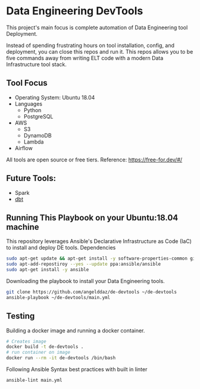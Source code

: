 # Data Engineering DevTools
This project's main focus is complete automation of Data Engineering tool Deployment.

Instead of spending frustrating hours on tool installation, config, and deployment, you can close this repos and run it.
This repos allows you to be five commands away from writing ELT code with a modern Data Infrastructure tool stack.

## Tool Focus
* Operating System: Ubuntu 18.04 
* Languages
    * Python
    * PostgreSQL
* AWS
    * S3
    * DynamoDB
    * Lambda
* Airflow

All tools are open source or free tiers. Reference: https://free-for.dev/#/
## Future Tools:
* Spark
* [dbt](https://www.getdbt.com/)

## Running This Playbook on your Ubuntu:18.04 machine
This repository leverages Ansible's Declarative Infrastructure as Code (IaC) to install and deploy DE tools.
Dependencies
```bash
sudo apt-get update && apt-get install -y software-properties-common git
sudo apt-add-repostiroy --yes --update ppa:ansible/ansible
sudo apt-get install -y ansible
```
Downloading the playbook to install your Data Engineering tools.
```bash
git clone https://github.com/angelddaz/de-devtools ~/de-devtools
ansible-playbook ~/de-devtools/main.yml
```

## Testing
Building a docker image and running a docker container.
```bash
# Creates image
docker build -t de-devtools .
# run container on image
docker run --rm -it de-devtools /bin/bash
```

Following Ansible Syntax best practices with built in linter
```bash
ansible-lint main.yml
```
